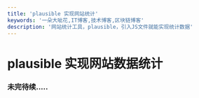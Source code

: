 ```yaml
---
title: 'plausible 实现网站统计'
keywords: '一朵大呲花,IT博客,技术博客,区块链博客'
description: '网站统计工具，plausible，引入JS文件就能实现统计数据'
---
```


# plausible 实现网站数据统计

### 未完待续.....
